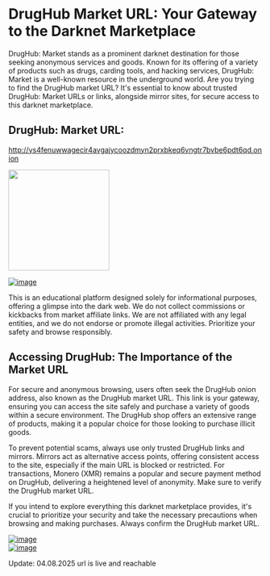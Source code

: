 # DrugHub Market URL: Your Gateway to the Darknet Marketplace

DrugHub: Market stands as a prominent darknet destination for those seeking anonymous services and goods. Known for its offering of a variety of products such as drugs, carding tools, and hacking services, DrugHub: Market is a well-known resource in the underground world. Are you trying to find the DrugHub market URL? It's essential to know about trusted DrugHub: Market URLs or links, alongside mirror sites, for secure access to this darknet marketplace.

## DrugHub: Market URL:

http://ys4fenuwwagecir4avgajycoozdmyn2prxbkeq6vngtr7bvbe6pdt6qd.onion

[<img src="/processed/pool.webp" width="200">](http://ys4fenuwwagecir4avgajycoozdmyn2prxbkeq6vngtr7bvbe6pdt6qd.onion)


<a href="http://ys4fenuwwagecir4avgajycoozdmyn2prxbkeq6vngtr7bvbe6pdt6qd.onion"><img src="/processed/corner.webp" alt="image" style="max-width: 100%;"><a>

This is an educational platform designed solely for informational purposes, offering a glimpse into the dark web. We do not collect commissions or kickbacks from market affiliate links. We are not affiliated with any legal entities, and we do not endorse or promote illegal activities. Prioritize your safety and browse responsibly.

## Accessing DrugHub: The Importance of the Market URL

For secure and anonymous browsing, users often seek the DrugHub onion address, also known as the DrugHub market URL. This link is your gateway, ensuring you can access the site safely and purchase a variety of goods within a secure environment. The DrugHub shop offers an extensive range of products, making it a popular choice for those looking to purchase illicit goods.

To prevent potential scams, always use only trusted DrugHub links and mirrors. Mirrors act as alternative access points, offering consistent access to the site, especially if the main URL is blocked or restricted. For transactions, Monero (XMR) remains a popular and secure payment method on DrugHub, delivering a heightened level of anonymity. Make sure to verify the DrugHub market URL.

If you intend to explore everything this darknet marketplace provides, it's crucial to prioritize your security and take the necessary precautions when browsing and making purchases. Always confirm the DrugHub market URL.


<a href="http://ys4fenuwwagecir4avgajycoozdmyn2prxbkeq6vngtr7bvbe6pdt6qd.onion"><img src="/processed/system.webp" alt="image" style="max-width: 100%;"><a>  
<a href="http://ys4fenuwwagecir4avgajycoozdmyn2prxbkeq6vngtr7bvbe6pdt6qd.onion"><img src="/processed/maximized.webp" alt="image" style="max-width: 100%;"><a>







Update:  04.08.2025 url is live and reachable